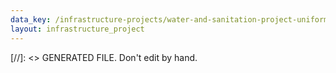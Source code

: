 ```yaml
---
data_key: /infrastructure-projects/water-and-sanitation-project-uniform
layout: infrastructure_project
---
```

[//]: <> GENERATED FILE. Don't edit by hand.